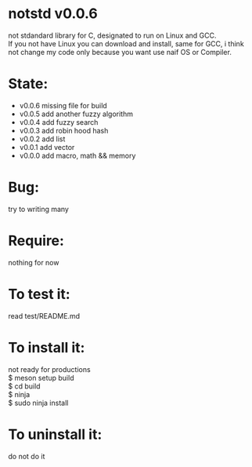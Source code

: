 notstd v0.0.6
====================
not stdandard library for C, designated to run on Linux and GCC.<Br>
If you not have Linux you can download and install, same for GCC, i think not change my code only because you want use naif OS or Compiler.

State:
======
* v0.0.6 missing file for build
* v0.0.5 add another fuzzy algorithm
* v0.0.4 add fuzzy search
* v0.0.3 add robin hood hash
* v0.0.2 add list
* v0.0.1 add vector
* v0.0.0 add macro, math && memory

Bug:
====
try to writing many

Require:
========
nothing for now

To test it:
==============
read test/README.md


To install it:
==============
not ready for productions<br>
$ meson setup build<br>
$ cd build<br>
$ ninja<br>
$ sudo ninja install<br>

To uninstall it:
==============
do not do it
